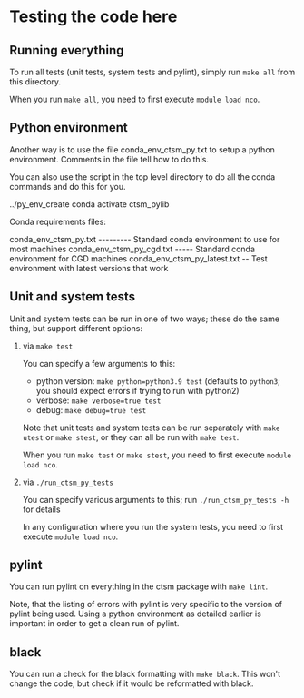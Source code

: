 # Testing the code here

## Running everything

To run all tests (unit tests, system tests and pylint), simply run `make
all` from this directory.

When you run `make all`, you need to first execute `module load nco`.

## Python environment

Another way is to use the file conda\_env\_ctsm\_py.txt to setup
a python environment. Comments in the file tell how to do this.

You can also use the script in the top level directory to do
all the conda commands and do this for you.

 ../py_env_create
 conda activate ctsm_pylib

Conda requirements files:

conda_env_ctsm_py.txt --------- Standard conda environment to use for most machines
conda_env_ctsm_py_cgd.txt ----- Standard conda environment for CGD machines
conda_env_ctsm_py_latest.txt -- Test environment with latest versions that work

## Unit and system tests

Unit and system tests can be run in one of two ways; these do the same
thing, but support different options:

1. via `make test`

   You can specify a few arguments to this:
   
   - python version: `make python=python3.9 test` (defaults to `python3`; you should expect errors if trying to run with python2)
   - verbose: `make verbose=true test`
   - debug: `make debug=true test`

   Note that unit tests and system tests can be run separately with
   `make utest` or `make stest`, or they can all be run with `make
   test`.

   When you run `make test` or `make stest`, you need to first execute
   `module load nco`.

2. via `./run_ctsm_py_tests`

   You can specify various arguments to this; run `./run_ctsm_py_tests
   -h` for details

   In any configuration where you run the system tests, you need to
   first execute `module load nco`.

## pylint

You can run pylint on everything in the ctsm package with `make lint`.

Note, that the listing of errors with pylint is very specific to the version
of pylint being used. Using a python environment as detailed earlier is important
in order to get a clean run of pylint.

## black

You can run a check for the black formatting with `make black`.
This won't change the code, but check if it would be reformatted
with black.
